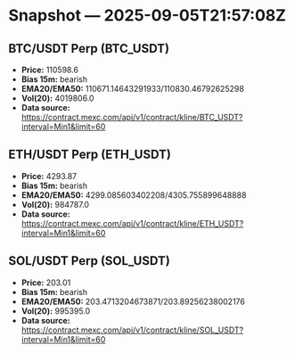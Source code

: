 # Snapshot — 2025-09-05T21:57:08Z

## BTC/USDT Perp (BTC_USDT)
- **Price:** 110598.6
- **Bias 15m:** bearish
- **EMA20/EMA50:** 110671.14643291933/110830.46792625298
- **Vol(20):** 4019806.0
- **Data source:** https://contract.mexc.com/api/v1/contract/kline/BTC_USDT?interval=Min1&limit=60

## ETH/USDT Perp (ETH_USDT)
- **Price:** 4293.87
- **Bias 15m:** bearish
- **EMA20/EMA50:** 4299.085603402208/4305.755899648888
- **Vol(20):** 984787.0
- **Data source:** https://contract.mexc.com/api/v1/contract/kline/ETH_USDT?interval=Min1&limit=60

## SOL/USDT Perp (SOL_USDT)
- **Price:** 203.01
- **Bias 15m:** bearish
- **EMA20/EMA50:** 203.4713204673871/203.89256238002176
- **Vol(20):** 995395.0
- **Data source:** https://contract.mexc.com/api/v1/contract/kline/SOL_USDT?interval=Min1&limit=60
